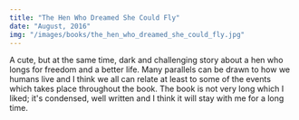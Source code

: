 ```yaml
---
title: "The Hen Who Dreamed She Could Fly"
date: "August, 2016"
img: "/images/books/the_hen_who_dreamed_she_could_fly.jpg"
---
```


A cute, but at the same time, dark and challenging story about a hen who longs for freedom and a better life. Many parallels can be drawn to how we humans live and I think we all can relate at least to some of the events which takes place throughout the book. The book is not very long which I liked; it's condensed, well written and I think it will stay with me for a long time.